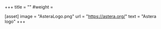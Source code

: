 +++
title = ""
#weight =

[asset]
    image = "AsteraLogo.png"
    url = "https://astera.org/"
    text = "Astera logo"
+++

